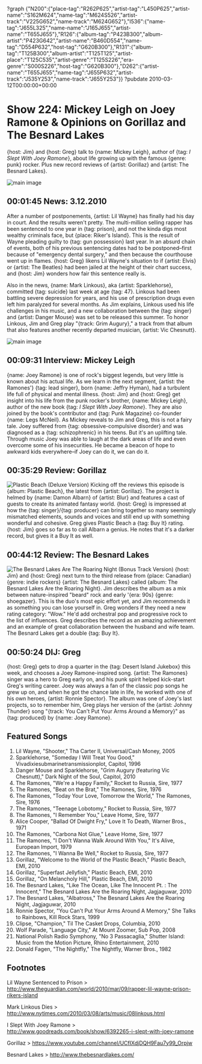 ?graph {"N200":{"place-tag":"R262P625","artist-tag":"L450P625","artist-name":"S162M624","name-tag":"M624S526","artist-track":"V225G652","name-track":"M624G652"},"I536":{"name-tag":"J655L325","name-name":"J165J655","artist-name":"T655J655"},"R126":{"album-tag":"P423B300","album-artist":"P423G642","artist-name":"B460D554","name-tag":"D554P632","host-tag":"G620B300"},"R131":{"album-tag":"T125B300","album-artist":"T125T125","artist-place":"T125C535","artist-genre":"T125S226","era-genre":"S000S226","host-tag":"G620B300"},"D262":{"artist-name":"T655J655","name-tag":"J655P632","artist-track":"J535Y253","name-track":"J655Y253"}}
?pubdate 2010-03-12T00:00:00+00:00

# Show 224: Mickey Leigh on Joey Ramone & Opinions on Gorillaz and The Besnard Lakes
{host: Jim} and {host: Greg} talk to {name: Mickey Leigh}, author of {tag: *I Slept With Joey Ramone*}, about life growing up with the famous {genre: punk} rocker. Plus new record reviews of {artist: Gorillaz} and {artist: The Besnard Lakes}. 

![main image](http://static.soundopinions.org/images/2010/mickeyleigh.jpg)

## 00:01:45 News: 3.12.2010
After a number of postponements, {artist: Lil Wayne} has finally had his day in court. And the results weren't pretty. The multi-million selling rapper has been sentenced to one year in {tag: prison}, and not the kinda digs most wealthy criminals face, but {place: Riker's Island}. This is the result of Wayne pleading guilty to {tag: gun possession} last year. In an absurd chain of events, both of his previous sentencing dates had to be postponed–first because of "emergency dental surgery," and then because the courthouse went up in flames. {host: Greg} likens Lil Wayne's situation to if {artist: Elvis} or {artist: The Beatles} had been jailed at the height of their chart success, and {host: Jim} wonders how fair this sentence really is.

Also in the news, {name: Mark Linkous}, aka {artist: Sparklehorse}, committed {tag: suicide} last week at age {tag: 47}. Linkous had been battling severe depression for years, and his use of prescription drugs even left him paralyzed for several months. As Jim explains, Linkous used his life challenges in his music, and a new collaboration between the {tag: singer} and {artist: Danger Mouse} was set to be released this summer. To honor Linkous, Jim and Greg play "{track: Grim Augury}," a track from that album that also features another recently departed musician, {artist: Vic Chesnutt}.

![main image](http://static.soundopinions.org/images/2010/marklinkous.jpg)

## 00:09:31 Interview: Mickey Leigh
{name: Joey Ramone} is one of rock's biggest legends, but very little is known about his actual life. As we learn in the next segment, {artist: the Ramones'} {tag: lead singer}, born {name: Jeffry Hyman}, had a turbulent life full of physical and mental illness. {host: Jim} and {host: Greg} get insight into his life from the punk rocker's brother, {name: Mickey Leigh}, author of the new book {tag: *I Slept With Joey Ramone*}. They are also joined by the book's contributor and {tag: Punk Magazine} co-founder {name: Legs McNeil}. As Mickey reveals to Jim and Greg, this is not a fairy tale. Joey suffered from {tag: obsessive-compulsive disorder} and was diagnosed as a {tag: schizophrenic} in his teens. But it's an uplifting tale. Through music Joey was able to laugh at the dark areas of life and even overcome some of his insecurities. He became a beacon of hope to awkward kids everywhere–if Joey can do it, we can do it.

## 00:35:29 Review: Gorillaz
![Plastic Beach (Deluxe Version)](http://is2.mzstatic.com/image/thumb/Music6/v4/3a/85/b3/3a85b3d7-b609-d84b-3dab-ee0b088f1e76/source/600x600bb.jpg "567072/720197924")
Kicking off the reviews this episode is {album: Plastic Beach}, the latest from {artist: Gorillaz}. The project is helmed by {name: Damon Albarn} of {artist: Blur} and features a cast of guests to create its animated fantasy world. {host: Greg} is impressed at how the {tag: singer}/{tag: producer} can bring together so many seemingly mismatched elements, sounds and voices and still end up with something wonderful and cohesive. Greg gives Plastic Beach a {tag: Buy It} rating. {host: Jim} goes so far as to call Albarn a genius. He notes that it's a darker record, but gives it a Buy It as well.

## 00:44:12 Review: The Besnard Lakes
![The Besnard Lakes Are The Roaring Night (Bonus Track Version)](http://is1.mzstatic.com/image/thumb/Music/v4/2f/77/0a/2f770a6d-67b2-7aee-1756-b179cbf63b96/source/600x600bb.jpg "214980856/445487344")
{host: Jim} and {host: Greg} next turn to the third release from {place: Canadian} {genre: indie rockers} {artist: The Besnard Lakes} called {album: The Besnard Lakes Are the Roaring Night}. Jim describes the album as a mix between nature-inspired "beard" rock and early '{era: 90s} {genre: shoegazer}. This is the duo's most epic effort yet, and Jim recommends it as something you can lose yourself in. Greg wonders if they need a new rating category: "Wow." He'd add orchestral pop and progressive rock to the list of influences. Greg describes the record as an amazing achievement and an example of great collaboration between the husband and wife team. The Besnard Lakes get a double {tag: Buy It}. 

## 00:50:24 DIJ: Greg
{host: Greg} gets to drop a quarter in the {tag: Desert Island Jukebox} this week, and chooses a Joey Ramone-inspired song. {artist: The Ramones} singer was a hero to Greg early on, and his punk spirit helped kick-start Greg's writing career. Joey was always a fan of the classic pop songs he grew up on, and when he got the chance late in life, he worked with one of his own heroes, {artist: Ronnie Spector}. The album was one of Joey's last projects, so to remember him, Greg plays her version of the {artist: Johnny Thunder} song "{track: You Can't Put Your Arms Around a Memory}" as {tag: produced} by {name: Joey Ramone}.

## Featured Songs
1. Lil Wayne, "Shooter," Tha Carter II, Universal/Cash Money, 2005
2. Sparklehorse, "Someday I Will Treat You Good," Vivadixiesubmarinetransmissionplot, Capitol, 1996
3. Danger Mouse and Sparklehorse, "Grim Augury (featuring Vic Chesnutt)," Dark Night of the Soul, Capitol, 2010
4. The Ramones, "We're a Happy Family," Rocket to Russia, Sire, 1977
5. The Ramones, "Beat on the Brat," The Ramones, Sire, 1976
6. The Ramones, "Today Your Love, Tomorrow the World," The Ramones, Sire, 1976
7. The Ramones, "Teenage Lobotomy," Rocket to Russia, Sire, 1977
8. The Ramones, "I Remember You," Leave Home, Sire, 1977
9. Alice Cooper, "Ballad Of Dwight Fry," Love It To Death, Warner Bros., 1971
10. The Ramones, "Carbona Not Glue," Leave Home, Sire, 1977
11. The Ramones, "I Don't Wanna Walk Around With You," It's Alive, European Import, 1979
12. The Ramones, "I Wanna Be Well," Rocket to Russia, Sire, 1977
13. Gorillaz, "Welcome to the World of the Plastic Beach," Plastic Beach, EMI, 2010 
14. Gorillaz, "Superfast Jellyfish," Plastic Beach, EMI, 2010
15. Gorillaz, "On Melancholy Hill," Plastic Beach, EMI, 2010
16. The Besnard Lakes, "Like The Ocean, Like The Innocent Pt. : The Innocent," The Besnard Lakes Are the Roaring Night,  Jagjaguwar, 2010
17. The Besnard Lakes, "Albatross," The Besnard Lakes Are the Roaring Night, Jagjaguwar, 2010
18. Ronnie Spector, "You Can't Put Your Arms Around A Memory," She Talks to Rainbows, Kill Rock Stars, 1999
19. Clipse, "Champion," Til The Casket Drops, Columbia, 2010
20. Wolf Parade, "Language City," At Mount Zoomer, Sub Pop, 2008
21. National Polish Radio Symphony, "No 3 Passacaglia," Shutter Island: Music from the Motion Picture, Rhino Entertainment, 2010
22. Donald Fagen, "The Nightfly," The Nightfly, Warner Bros., 1982

## Footnotes

Lil Wayne Sentenced to Prison > http://www.theguardian.com/world/2010/mar/09/rapper-lil-wayne-prison-rikers-island

Mark Linkous Dies > http://www.nytimes.com/2010/03/08/arts/music/08linkous.html

I Slept With Joey Ramone  > http://www.goodreads.com/book/show/6392265-i-slept-with-joey-ramone

Gorillaz > https://www.youtube.com/channel/UCfIXdjDQH9Fau7y99_Orpjw

Besnard Lakes > http://www.thebesnardlakes.com/
